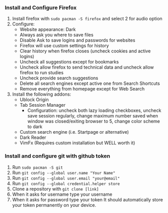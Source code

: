 ### Install and Configure Firefox
1. Install firefox with `sudo pacman -S firefox` and select 2 for audio option
2. Configure:
    - Website appearance: Dark
    - Always ask you where to save files
    - Disable Ask to save logins and passwords for websites
    - Firefox will use custom settings for history
    - Clear history when firefox closes (uncheck cookies and active logins)
    - Uncheck all suggestions except for bookmarks
    - Uncheck allow firefox to send technical data and uncheck allow firefox to run studies
    - Uncheck provide search suggestions
    - Delete all search engines except active one from Search Shortcuts
    - Remove everything from homepage except for Web Search
3. Install the following addons:
    - Ublock Origin
    - Tab Session Manager
        - Configuration: uncheck both lazy loading checkboxes, uncheck save session regularly, change maximum number saved when window was closed/exiting browser to 5, change color scheme to dark
    - Custom search engine (i.e. Startpage or alternative)
    - Dark Reader
    - VimFx (Requires custom installation but WELL worth it)
### Install and configure git with github token
1. Run `sudo pacman -S git`
2. Run `git config --global user.name "Your Name"`
3. Run `git config --global user.email "your@email"`
4. Run `git config --global credential.helper store`
5. Clone a repository with `git clone [link]`
6. When it asks for username type your username
7. When it asks for password type your token
It should automatically store your token permanently on your device.
